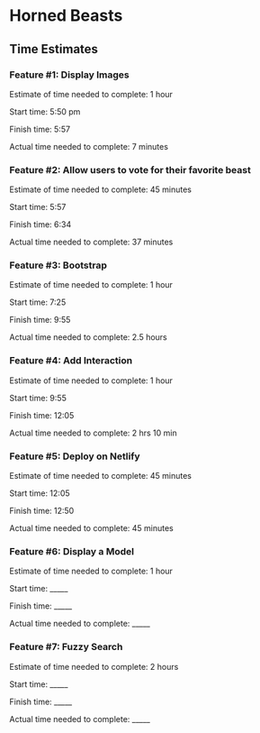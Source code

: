 # Horned Beasts

## Time Estimates

### Feature #1: Display Images

Estimate of time needed to complete: 1 hour

Start time: 5:50 pm

Finish time: 5:57

Actual time needed to complete: 7 minutes

### Feature #2: Allow users to vote for their favorite beast

Estimate of time needed to complete: 45 minutes

Start time: 5:57

Finish time: 6:34

Actual time needed to complete: 37 minutes

### Feature #3: Bootstrap

Estimate of time needed to complete: 1 hour

Start time: 7:25

Finish time: 9:55

Actual time needed to complete: 2.5 hours

### Feature #4: Add Interaction

Estimate of time needed to complete: 1 hour

Start time: 9:55

Finish time: 12:05

Actual time needed to complete: 2 hrs 10 min

### Feature #5: Deploy on Netlify

Estimate of time needed to complete: 45 minutes

Start time: 12:05

Finish time: 12:50

Actual time needed to complete: 45 minutes

### Feature #6: Display a Model

Estimate of time needed to complete: 1 hour

Start time: _____

Finish time: _____

Actual time needed to complete: _____

### Feature #7: Fuzzy Search

Estimate of time needed to complete: 2 hours

Start time: _____

Finish time: _____

Actual time needed to complete: _____
